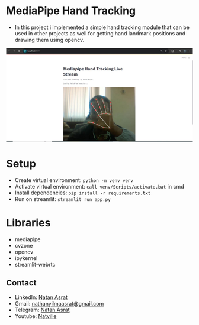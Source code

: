 # MediaPipe Hand Tracking
- In this project i implemented a simple hand tracking module that can be used in other projects as well for getting hand landmark positions and drawing them using opencv.

![hand](./screenshots/tracking.JPG)

# Setup
- Create virtual environment:  `python -m venv venv`
- Activate virtual environment: `call venv/Scripts/activate.bat` in cmd
- Install dependencies: `pip install -r requirements.txt`
- Run on streamlit: `streamlit run app.py`

# Libraries
- mediapipe
- cvzone
- opencv
- ipykernel
- streamlit-webrtc


## Contact
 - LinkedIn: [Natan Asrat](https://linkedin.com/in/natan-asrat)
 - Gmail: nathanyilmaasrat@gmail.com
 - Telegram: [Natan Asrat](https://t.me/fail_your_way_to_success)
 - Youtube: [Natville](https://www.youtube.com/@natvilletutor)